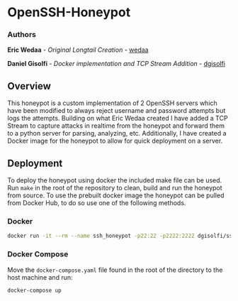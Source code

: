 # OpenSSH-Honeypot


### Authors

**Eric Wedaa** - *Original Longtail Creation* - [wedaa](https://github.com/wedaa)

**Daniel Gisolfi** - *Docker implementation and TCP Stream Addition* - [dgisolfi](https://github.com/dgisolfi)

## Overview

This honeypot is a custom implementation of 2 OpenSSH servers which have been modified to always reject username and password attempts but logs the attempts. Building on what Eric Wedaa created I have added a TCP Stream to capture attacks in realtime from the honeypot and forward them to a python server for parsing, analyzing, etc. Additionally, I have created a Docker image for the honeypot to allow for quick deployment on a server.

## Deployment

To deploy the honeypot using docker the included make file can be used. Run `make` in the root of the repository to clean, build and run the honeypot from source. To use the prebuilt docker image the honeypot can be pulled from Docker Hub, to do so use one of the following methods.

### Docker

```bash
docker run -it --rm --name ssh_honeypot -p22:22 -p2222:2222 dgisolfi/ssh_honeypot:latest
```

### Docker Compose

Move the `docker-compose.yaml` file found in the root of the directory to the host machine and run:

```
docker-compose up
```

